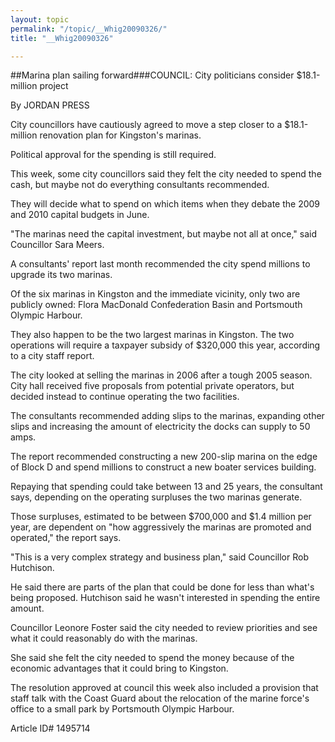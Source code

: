 ```yaml
---
layout: topic
permalink: "/topic/__Whig20090326/"
title: "__Whig20090326"

---
```


##Marina plan sailing forward###COUNCIL: City politicians consider $18.1-million project

By JORDAN PRESS



City councillors have cautiously agreed to move a step closer to a $18.1-million renovation plan for Kingston's marinas.

Political approval for the spending is still required.

This week, some city councillors said they felt the city needed to spend the cash, but maybe not do everything consultants recommended.

They will decide what to spend on which items when they debate the 2009 and 2010 capital budgets in June.

"The marinas need the capital investment, but maybe not all at once," said Councillor Sara Meers.

A consultants' report last month recommended the city spend millions to upgrade its two marinas.

Of the six marinas in Kingston and the immediate vicinity, only two are publicly owned: Flora MacDonald Confederation Basin and Portsmouth Olympic Harbour.

They also happen to be the two largest marinas in Kingston. The two operations will require a taxpayer subsidy of $320,000 this year, according to a city staff report.

The city looked at selling the marinas in 2006 after a tough 2005 season. City hall received five proposals from potential private operators, but decided instead to continue operating the two facilities.

The consultants recommended adding slips to the marinas, expanding other slips and increasing the amount of electricity the docks can supply to 50 amps.

The report recommended constructing a new 200-slip marina on the edge of Block D and spend millions to construct a new boater services building.

Repaying that spending could take between 13 and 25 years, the consultant says, depending on the operating surpluses the two marinas generate.

Those surpluses, estimated to be between $700,000 and $1.4 million per year, are dependent on "how aggressively the marinas are promoted and operated," the report says.

"This is a very complex strategy and business plan," said Councillor Rob Hutchison.

He said there are parts of the plan that could be done for less than what's being proposed. Hutchison said he wasn't interested in spending the entire amount.

Councillor Leonore Foster said the city needed to review priorities and see what it could reasonably do with the marinas.

She said she felt the city needed to spend the money because of the economic advantages that it could bring to Kingston.

The resolution approved at council this week also included a provision that staff talk with the Coast Guard about the relocation of the marine force's office to a small park by Portsmouth Olympic Harbour.



Article ID# 1495714

